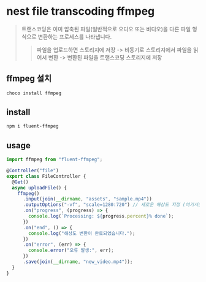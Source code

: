 # nest file transcoding ffmpeg

> 트랜스코딩은 이미 압축된 파일(일반적으로 오디오 또는 비디오)을 다른 파일 형식으로 변환하는 프로세스를 나타냅니다.
>
> > 파일을 업로드하면 스토리지에 저장 -> 비동기로 스토리지에서 파일을 읽어서 변환 -> 변환된 파일을 트랜스코딩 스토리지에 저장

## ffmpeg 설치

```sh
choco install ffmpeg
```

## install

```sh
npm i fluent-ffmpeg
```

## usage

```ts
import ffmpeg from "fluent-ffmpeg";

@Controller("file")
export class FileController {
  @Get()
  async uploadFile() {
    ffmpeg()
      .input(join(__dirname, "assets", "sample.mp4"))
      .outputOptions("-vf", "scale=1280:720") // 새로운 해상도 지정 (여기서는 1280x720)
      .on("progress", (progress) => {
        console.log(`Processing: ${progress.percent}% done`);
      })
      .on("end", () => {
        console.log("해상도 변환이 완료되었습니다.");
      })
      .on("error", (err) => {
        console.error("오류 발생:", err);
      })
      .save(join(__dirname, "new_video.mp4"));
  }
}
```
